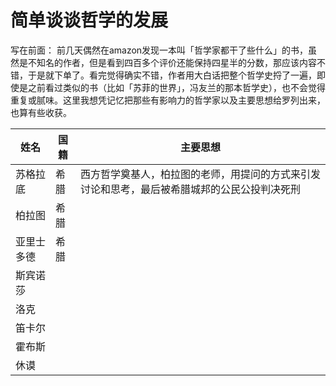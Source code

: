 # 简单谈谈哲学的发展

写在前面： 前几天偶然在amazon发现一本叫「哲学家都干了些什么」的书，虽然是不知名的作者，但是看到四百多个评价还能保持四星半的分数，那应该内容不错，于是就下单了。看完觉得确实不错，作者用大白话把整个哲学史捋了一遍，即使是之前看过类似的书（比如「苏菲的世界」，冯友兰的那本哲学史），也不会觉得重复或腻味。这里我想凭记忆把那些有影响力的哲学家以及主要思想给罗列出来，也算有些收获。

| 姓名             | 国籍            | 主要思想             |
| -------------- | ------------- | ---------------- | 
| 苏格拉底           | 希腊            | 西方哲学奠基人，柏拉图的老师，用提问的方式来引发讨论和思考，最后被希腊城邦的公民公投判决死刑                 |
| 柏拉图             | 希腊 |  |
| 亚里士多德 | 希腊 |  |
| 斯宾诺莎 |  |  |
| 洛克 |  |  |
| 笛卡尔 |  |  |
| 霍布斯 |  |  |
| 休谟 |  |  |